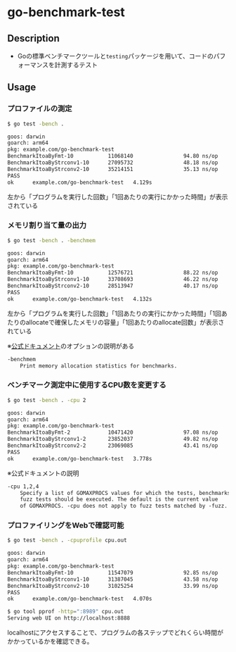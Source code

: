 # go-benchmark-test
## Description
- Goの標準ベンチマークツールと`testing`パッケージを用いて、コードのパフォーマンスを計測するテスト

## Usage
### プロファイルの測定
```bash
$ go test -bench .

goos: darwin
goarch: arm64
pkg: example.com/go-benchmark-test
BenchmarkItoaByFmt-10           11068140                94.80 ns/op
BenchmarkItoaByStrconv1-10      27095732                48.18 ns/op
BenchmarkItoaByStrconv2-10      35214151                35.13 ns/op
PASS
ok      example.com/go-benchmark-test   4.129s
```

左から「プログラムを実行した回数」「1回あたりの実行にかかった時間」が表示されている

### メモリ割り当て量の出力
```bash
$ go test -bench . -benchmem

goos: darwin
goarch: arm64
pkg: example.com/go-benchmark-test
BenchmarkItoaByFmt-10           12576721                88.22 ns/op           98 B/op          1 allocs/op
BenchmarkItoaByStrconv1-10      33708693                46.22 ns/op          101 B/op          0 allocs/op
BenchmarkItoaByStrconv2-10      28513947                40.17 ns/op           96 B/op          0 allocs/op
PASS
ok      example.com/go-benchmark-test   4.132s
```

左から「プログラムを実行した回数」「1回あたりの実行にかかった時間」「1回あたりのallocateで確保したメモリの容量」「1回あたりのallocate回数」が表示されている

※[公式ドキュメント](https://pkg.go.dev/cmd/go#hdr-Description_of_testing_flags)のオプションの説明がある
```txt
-benchmem
    Print memory allocation statistics for benchmarks.
```

### ベンチマーク測定中に使用するCPU数を変更する
```bash
$ go test -bench . -cpu 2

goos: darwin
goarch: arm64
pkg: example.com/go-benchmark-test
BenchmarkItoaByFmt-2            10471420                97.08 ns/op
BenchmarkItoaByStrconv1-2       23852037                49.82 ns/op
BenchmarkItoaByStrconv2-2       23069085                43.41 ns/op
PASS
ok      example.com/go-benchmark-test   3.778s
```

※公式ドキュメントの説明
```txt
-cpu 1,2,4
    Specify a list of GOMAXPROCS values for which the tests, benchmarks or
    fuzz tests should be executed. The default is the current value
    of GOMAXPROCS. -cpu does not apply to fuzz tests matched by -fuzz.
```

### プロファイリングをWebで確認可能
```bash
$ go test -bench . -cpuprofile cpu.out

goos: darwin
goarch: arm64
pkg: example.com/go-benchmark-test
BenchmarkItoaByFmt-10           11547079                92.85 ns/op
BenchmarkItoaByStrconv1-10      31387045                43.58 ns/op
BenchmarkItoaByStrconv2-10      31025254                33.99 ns/op
PASS
ok      example.com/go-benchmark-test   4.070s

$ go tool pprof -http=":8989" cpu.out
Serving web UI on http://localhost:8888
```

localhostにアクセスすることで、プログラムの各ステップでどれくらい時間がかかっているかを確認できる。
